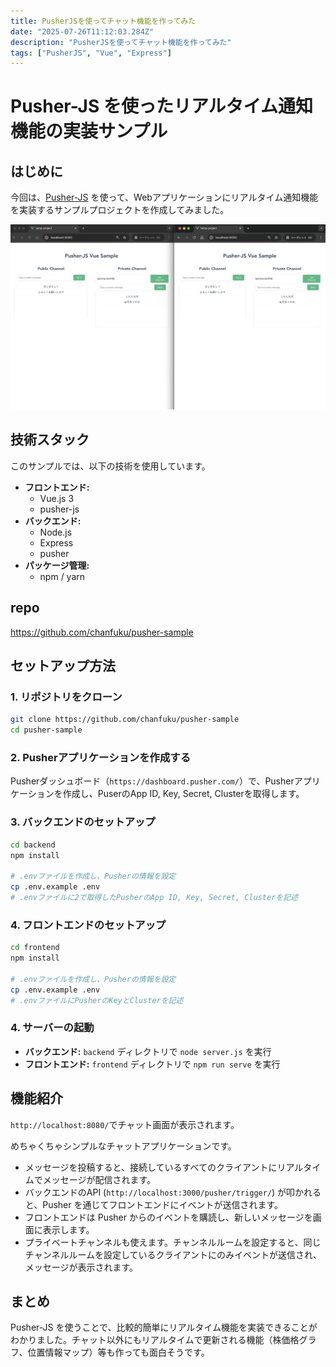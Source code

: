 ```yaml
---
title: PusherJSを使ってチャット機能を作ってみた
date: "2025-07-26T11:12:03.284Z"
description: "PusherJSを使ってチャット機能を作ってみた"
tags: ["PusherJS", "Vue", "Express"]
---
```


# Pusher-JS を使ったリアルタイム通知機能の実装サンプル

## はじめに

今回は、[Pusher-JS](https://pusher.com/docs/channels/getting_started/javascript/) を使って、Webアプリケーションにリアルタイム通知機能を実装するサンプルプロジェクトを作成してみました。

![img1](./img1.png)

## 技術スタック

このサンプルでは、以下の技術を使用しています。

- **フロントエンド:**
  - Vue.js 3
  - pusher-js
- **バックエンド:**
  - Node.js
  - Express
  - pusher
- **パッケージ管理:**
  - npm / yarn

## repo
https://github.com/chanfuku/pusher-sample

## セットアップ方法

### 1. リポジトリをクローン

```bash
git clone https://github.com/chanfuku/pusher-sample
cd pusher-sample
```

### 2. Pusherアプリケーションを作成する
Pusherダッシュボード（`https://dashboard.pusher.com/`）で、Pusherアプリケーションを作成し、PuserのApp ID, Key, Secret, Clusterを取得します。

### 3. バックエンドのセットアップ

```bash
cd backend
npm install

# .envファイルを作成し、Pusherの情報を設定
cp .env.example .env
# .envファイルに2で取得したPusherのApp ID, Key, Secret, Clusterを記述
```

### 4. フロントエンドのセットアップ

```bash
cd frontend
npm install

# .envファイルを作成し、Pusherの情報を設定
cp .env.example .env
# .envファイルにPusherのKeyとClusterを記述
```

### 4. サーバーの起動

- **バックエンド:** `backend` ディレクトリで `node server.js` を実行
- **フロントエンド:** `frontend` ディレクトリで `npm run serve` を実行

## 機能紹介

`http://localhost:8080/`でチャット画面が表示されます。

めちゃくちゃシンプルなチャットアプリケーションです。

- メッセージを投稿すると、接続しているすべてのクライアントにリアルタイムでメッセージが配信されます。
- バックエンドのAPI (`http://localhost:3000/pusher/trigger/`) が叩かれると、Pusher を通じてフロントエンドにイベントが送信されます。
- フロントエンドは Pusher からのイベントを購読し、新しいメッセージを画面に表示します。
- プライベートチャンネルも使えます。チャンネルルームを設定すると、同じチャンネルルームを設定しているクライアントにのみイベントが送信され、メッセージが表示されます。

## まとめ

Pusher-JS を使うことで、比較的簡単にリアルタイム機能を実装できることがわかりました。チャット以外にもリアルタイムで更新される機能（株価格グラフ、位置情報マップ）等も作っても面白そうです。
